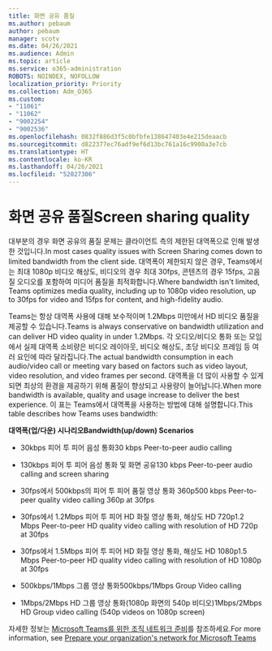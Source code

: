 ```yaml
---
title: 화면 공유 품질
ms.author: pebaum
author: pebaum
manager: scotv
ms.date: 04/26/2021
ms.audience: Admin
ms.topic: article
ms.service: o365-administration
ROBOTS: NOINDEX, NOFOLLOW
localization_priority: Priority
ms.collection: Adm_O365
ms.custom:
- "11061"
- "11062"
- "9002254"
- "9002536"
ms.openlocfilehash: 0832f886d3f5c0bfbfe138647403e4e215deaacb
ms.sourcegitcommit: d822377ec76adf9ef6d13bc761a16c9900a3e7cb
ms.translationtype: HT
ms.contentlocale: ko-KR
ms.lasthandoff: 04/26/2021
ms.locfileid: "52027306"
---
```

# <a name="screen-sharing-quality"></a><span data-ttu-id="b6201-102">화면 공유 품질</span><span class="sxs-lookup"><span data-stu-id="b6201-102">Screen sharing quality</span></span>

<span data-ttu-id="b6201-103">대부분의 경우 화면 공유의 품질 문제는 클라이언트 측의 제한된 대역폭으로 인해 발생한 것입니다.</span><span class="sxs-lookup"><span data-stu-id="b6201-103">In most cases quality issues with Screen Sharing comes down to limited bandwidth from the client side.</span></span>  <span data-ttu-id="b6201-104">대역폭이 제한되지 않은 경우, Teams에서는 최대 1080p 비디오 해상도, 비디오의 경우 최대 30fps, 콘텐츠의 경우 15fps, 고음질 오디오를 포함하여 미디어 품질을 최적화합니다.</span><span class="sxs-lookup"><span data-stu-id="b6201-104">Where bandwidth isn't limited, Teams optimizes media quality, including up to 1080p video resolution, up to 30fps for video and 15fps for content, and high-fidelity audio.</span></span>

<span data-ttu-id="b6201-105">Teams는 항상 대역폭 사용에 대해 보수적이며 1.2Mbps 미만에서 HD 비디오 품질을 제공할 수 있습니다.</span><span class="sxs-lookup"><span data-stu-id="b6201-105">Teams is always conservative on bandwidth utilization and can deliver HD video quality in under 1.2Mbps.</span></span> <span data-ttu-id="b6201-106">각 오디오/비디오 통화 또는 모임에서 실제 대역폭 소비량은 비디오 레이아웃, 비디오 해상도, 초당 비디오 프레임 등 여러 요인에 따라 달라집니다.</span><span class="sxs-lookup"><span data-stu-id="b6201-106">The actual bandwidth consumption in each audio/video call or meeting vary based on factors such as video layout, video resolution, and video frames per second.</span></span> <span data-ttu-id="b6201-107">대역폭을 더 많이 사용할 수 있게 되면 최상의 환경을 제공하기 위해 품질이 향상되고 사용량이 늘어납니다.</span><span class="sxs-lookup"><span data-stu-id="b6201-107">When more bandwidth is available, quality and usage increase to deliver the best experience.</span></span> <span data-ttu-id="b6201-108">이 표는 Teams에서 대역폭을 사용하는 방법에 대해 설명합니다.</span><span class="sxs-lookup"><span data-stu-id="b6201-108">This table describes how Teams uses bandwidth:</span></span>

<span data-ttu-id="b6201-109">**대역폭(업/다운) 시나리오**</span><span class="sxs-lookup"><span data-stu-id="b6201-109">**Bandwidth(up/down) Scenarios**</span></span>

- <span data-ttu-id="b6201-110">30kbps 피어 투 피어 음성 통화</span><span class="sxs-lookup"><span data-stu-id="b6201-110">30 kbps Peer-to-peer audio calling</span></span>

- <span data-ttu-id="b6201-111">130kbps 피어 투 피어 음성 통화 및 화면 공유</span><span class="sxs-lookup"><span data-stu-id="b6201-111">130 kbps Peer-to-peer audio calling and screen sharing</span></span>

- <span data-ttu-id="b6201-112">30fps에서 500kbps의 피어 투 피어 품질 영상 통화 360p</span><span class="sxs-lookup"><span data-stu-id="b6201-112">500 kbps Peer-to-peer quality video calling 360p at 30fps</span></span>

- <span data-ttu-id="b6201-113">30fps에서 1.2Mbps 피어 투 피어 HD 화질 영상 통화, 해상도 HD 720p</span><span class="sxs-lookup"><span data-stu-id="b6201-113">1.2 Mbps Peer-to-peer HD quality video calling with resolution of HD 720p at 30fps</span></span>

- <span data-ttu-id="b6201-114">30fps에서 1.5Mbps 피어 투 피어 HD 화질 영상 통화, 해상도 HD 1080p</span><span class="sxs-lookup"><span data-stu-id="b6201-114">1.5 Mbps Peer-to-peer HD quality video calling with resolution of HD 1080p at 30fps</span></span>

- <span data-ttu-id="b6201-115">500kbps/1Mbps 그룹 영상 통화</span><span class="sxs-lookup"><span data-stu-id="b6201-115">500kbps/1Mbps Group Video calling</span></span>

- <span data-ttu-id="b6201-116">1Mbps/2Mbps HD 그룹 영상 통화(1080p 화면의 540p 비디오)</span><span class="sxs-lookup"><span data-stu-id="b6201-116">1Mbps/2Mbps HD Group video calling (540p videos on 1080p screen)</span></span>

<span data-ttu-id="b6201-117">자세한 정보는 [Microsoft Teams를 위한 조직 네트워크 준비](https://docs.microsoft.com/microsoftteams/prepare-network#bandwidth-requirements)를 참조하세요.</span><span class="sxs-lookup"><span data-stu-id="b6201-117">For more information, see [Prepare your organization's network for Microsoft Teams](https://docs.microsoft.com/microsoftteams/prepare-network#bandwidth-requirements)</span></span>